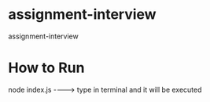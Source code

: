 # assignment-interview
assignment-interview


# How to Run
node index.js   ----> type in terminal and it will be executed
